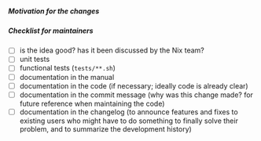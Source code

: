 ##### Motivation for the changes

<!-- An issue reference or explanation why the change is desirable. -->
<!-- This speeds up step 1 of the process. -->






##### Checklist for maintainers

<!-- Contributors: please leave this as is -->
<!-- Maintainers: tick if completed or explain if not relevant -->

 - [ ] is the idea good? has it been discussed by the Nix team?
 - [ ] unit tests
 - [ ] functional tests (`tests/**.sh`)
 - [ ] documentation in the manual
 - [ ] documentation in the code (if necessary; ideally code is already clear)
 - [ ] documentation in the commit message (why was this change made? for future reference when maintaining the code)
 - [ ] documentation in the changelog (to announce features and fixes to existing users who might have to do something to finally solve their problem, and to summarize the development history)
